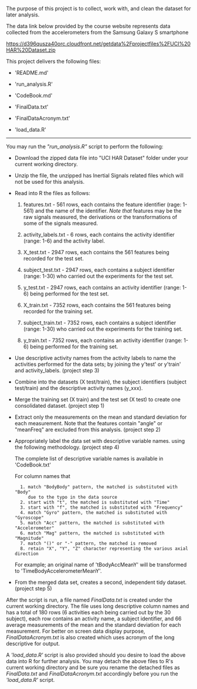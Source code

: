 The purpose of this project is to collect, work with, and clean the dataset for later analysis. 

The data link below provided by the course website represents data collected from the accelerometers 
from the Samsung Galaxy S smartphone 
  
  https://d396qusza40orc.cloudfront.net/getdata%2Fprojectfiles%2FUCI%20HAR%20Dataset.zip 

This project delivers the following files:

 - 'README.md'
 
 - 'run_analysis.R' 
 
 - 'CodeBook.md'
 
 - 'FinalData.txt'         
 
 - 'FinalDataAcronym.txt' 
 
 - 'load_data.R' 
 
----------------------------------------------------------------------------------------------------
 
You may run the *_"run_analysis.R"_* script to perform the following:
  
 - Download the zipped data file into "UCI HAR Dataset" folder under your current working directory.
 
 - Unzip the file, the unzipped has Inertial Signals related files which will not be used for this analysis.
 
 - Read into R the files as follows:
 
     1. features.txt        - 561 rows, each contains the feature identifier (rage: 1-561) and the name of the identifier.
*_Note that_* features may be the raw signals measured, the derivations or the transformations of some of the signals measured. 
                                
 	 2. activity_labels.txt - 6 rows, each contains the activity identifier (range: 1-6) and the activity label.
 	 
     3. X_test.txt          - 2947 rows, each contains the 561 features being recorded for the test set.
     
     4. subject_test.txt    - 2947 rows, each contains a subject identifier (range: 1-30) who carried out the experiments for the test set.
                                         
     5. y_test.txt          - 2947 rows, each contains an activity identifier (range: 1-6) being performed for the test set. 
                                         
     6. X_train.txt         - 7352 rows, each contains the 561 features being recorded for the training set.
     
     7. subject_train.txt   - 7352 rows, each contains a subject identifier (range: 1-30) who carried out the experiments for the training set.
                                         
     8. y_train.txt         - 7352 rows, each contains an activity identifier (range: 1-6) being performed for the training set. 

     
 - Use descriptive activity names from the activity labels to name the activities performed for the data sets; by joining 
   the y'test' or y'train' and activity_labels. (project step 3) 
   
 - Combine into the datasets (X test/train), the subject identifiers (subject test/train) and the descriptive activity names (y_xxx). 
  
 - Merge the training set (X train) and the test set (X test) to create one consolidated dataset. (project step 1) 

 - Extract only the measurements on the mean and standard deviation for each measurement. Note that the features 
   contain "angle" or "meanFreq" are excluded from this analysis. (project step 2)

 - Appropriately label the data set with descriptive variable names.  using the following methodology. (project step 4)
    
   The complete list of descriptive variable names is available in 'CodeBook.txt'  
   
   For column names that
    
         1. match "BodyBody" pattern, the matched is substituted with "Body" 
            due to the typo in the data source
         2. start with "t", the matched is substituted with "Time"
         3. start with "f", the matched is substituted with "Frequency"
         4. match "Gyro" pattern, the matched is substituted with "Gyroscope"
         5. match "Acc" pattern, the matched is substituted with "Accelerometer"
         6. match "Mag" pattern, the matched is substituted with "Magnitude"
         7. match "()" or "-" pattern, the matched is removed
         8. retain "X", "Y", "Z" character representing the various axial direction
         
   For example; an original name of 'tBodyAccMeanY' will be transformed to 'TimeBodyAccelerometerMeanY'.         
               
 - From the merged data set, creates a second, independent tidy dataset. (project step 5)   
   
 After the script is run, a file named *_FinalData.txt_* is created under the current working directory. The file uses long 
 descriptive column names and has a total of 180 rows (6 activities each being carried out by the 30 subject), each row contains 
 an activity name, a subject identifier, and 66 average measurements of the mean and the standard deviation for each measurement. 
 For better on screen data display purpose,  *_FinalDataAcronym.txt_* is also created which uses acronym of the long descriptive 
 for output.  
 
 A *_'load_data.R'_* script is also provided should you desire to load the above data into R for further analysis. You may detach the 
 above files to R's current working directory and be sure you rename the detached files as *_FinalData.txt_* and *_FinalDataAcronym.txt_* 
 accordingly before you run the *_'load_data.R'_* script.
 
 
 

